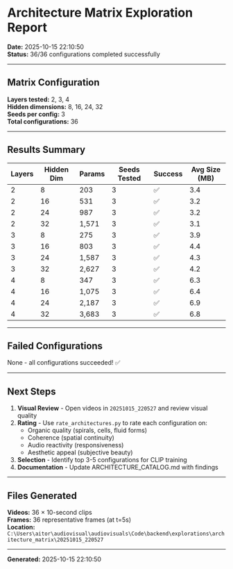 # Architecture Matrix Exploration Report

**Date:** 2025-10-15 22:10:50  
**Status:** 36/36 configurations completed successfully

---

## Matrix Configuration

**Layers tested:** 2, 3, 4  
**Hidden dimensions:** 8, 16, 24, 32  
**Seeds per config:** 3  
**Total configurations:** 36

---

## Results Summary

| Layers | Hidden Dim | Params | Seeds Tested | Success | Avg Size (MB) |
|--------|-----------|--------|--------------|---------|---------------|
| 2 | 8 | 203 | 3 | ✅ | 3.4 |
| 2 | 16 | 531 | 3 | ✅ | 3.2 |
| 2 | 24 | 987 | 3 | ✅ | 3.2 |
| 2 | 32 | 1,571 | 3 | ✅ | 3.1 |
| 3 | 8 | 275 | 3 | ✅ | 3.9 |
| 3 | 16 | 803 | 3 | ✅ | 4.4 |
| 3 | 24 | 1,587 | 3 | ✅ | 4.3 |
| 3 | 32 | 2,627 | 3 | ✅ | 4.2 |
| 4 | 8 | 347 | 3 | ✅ | 6.3 |
| 4 | 16 | 1,075 | 3 | ✅ | 6.4 |
| 4 | 24 | 2,187 | 3 | ✅ | 6.9 |
| 4 | 32 | 3,683 | 3 | ✅ | 6.8 |

---

## Failed Configurations

None - all configurations succeeded! ✅

---

## Next Steps

1. **Visual Review** - Open videos in `20251015_220527` and review visual quality
2. **Rating** - Use `rate_architectures.py` to rate each configuration on:
   - Organic quality (spirals, cells, fluid forms)
   - Coherence (spatial continuity)
   - Audio reactivity (responsiveness)
   - Aesthetic appeal (subjective beauty)
3. **Selection** - Identify top 3-5 configurations for CLIP training
4. **Documentation** - Update ARCHITECTURE_CATALOG.md with findings

---

## Files Generated

**Videos:** 36 × 10-second clips  
**Frames:** 36 representative frames (at t=5s)  
**Location:** `C:\Users\aitor\audiovisual\audiovisuals\Code\backend\explorations\architecture_matrix\20251015_220527`

---

**Generated:** 2025-10-15 22:10:50
